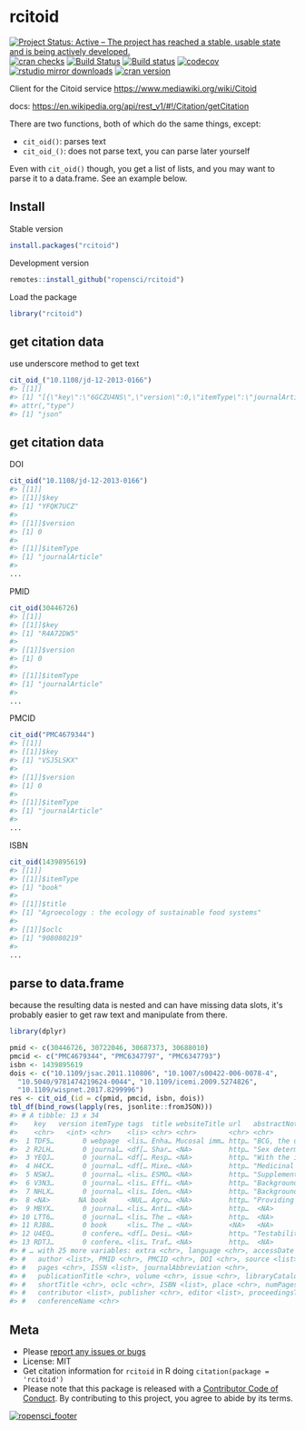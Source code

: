 rcitoid
=========

[![Project Status: Active – The project has reached a stable, usable state and is being actively developed.](https://www.repostatus.org/badges/latest/active.svg)](https://www.repostatus.org/#active)
[![cran checks](https://cranchecks.info/badges/worst/rcitoid)](https://cranchecks.info/pkgs/rcitoid)
[![Build Status](https://travis-ci.com/ropensci/rcitoid.svg?branch=master)](https://travis-ci.com/ropensci/rcitoid)
[![Build status](https://ci.appveyor.com/api/projects/status/yk8vpcdr1rmi7byy?svg=true)](https://ci.appveyor.com/project/sckott/rcitoid)
[![codecov](https://codecov.io/gh/ropensci/rcitoid/branch/master/graph/badge.svg)](https://codecov.io/gh/ropensci/rcitoid)
[![rstudio mirror downloads](https://cranlogs.r-pkg.org/badges/rcitoid)](https://github.com/r-hub/cranlogs.app)
[![cran version](https://www.r-pkg.org/badges/version/rcitoid)](https://cran.r-project.org/package=rcitoid)




Client for the Citoid service https://www.mediawiki.org/wiki/Citoid

docs: https://en.wikipedia.org/api/rest_v1/#!/Citation/getCitation

There are two functions, both of which do the same things, except:

- `cit_oid()`: parses text
- `cit_oid_()`: does not parse text, you can parse later yourself

Even with `cit_oid()` though, you get a list of lists, and you may
want to parse it to a data.frame. See an example below.

## Install

Stable version


```r
install.packages("rcitoid")
```

Development version


```r
remotes::install_github("ropensci/rcitoid")
```

Load the package



```r
library("rcitoid")
```

## get citation data

use underscore method to get text


```r
cit_oid_("10.1108/jd-12-2013-0166")
#> [[1]]
#> [1] "[{\"key\":\"6GCZU4NS\",\"version\":0,\"itemType\":\"journalArticle\",\"tags\":[],\"publicationTitle\":\"Journal of Documentation\",\"journalAbbreviation\":\"Journal of Documentation\",\"volume\":\"71\",\"issue\":\"2\",\"language\":\"en\",\"ISSN\":[\"0022-0418\"],\"date\":\"2015-03-09\",\"pages\":\"253–277\",\"DOI\":\"10.1108/JD-12-2013-0166\",\"url\":\"https://www.emerald.com/insight/content/doi/10.1108/JD-12-2013-0166/full/html\",\"title\":\"Setting our bibliographic references free: towards open citation data\",\"libraryCatalog\":\"DOI.org (Crossref)\",\"accessDate\":\"2020-09-17\",\"shortTitle\":\"Setting our bibliographic references free\",\"author\":[[\"Silvio\",\"Peroni\"],[\"Alexander\",\"Dutton\"],[\"Tanya\",\"Gray\"],[\"David\",\"Shotton\"]],\"source\":[\"Zotero\",\"Zotero\"]}]"
#> attr(,"type")
#> [1] "json"
```

## get citation data

DOI


```r
cit_oid("10.1108/jd-12-2013-0166")
#> [[1]]
#> [[1]]$key
#> [1] "YFQK7UCZ"
#> 
#> [[1]]$version
#> [1] 0
#> 
#> [[1]]$itemType
#> [1] "journalArticle"
#> 
...
```

PMID


```r
cit_oid(30446726)
#> [[1]]
#> [[1]]$key
#> [1] "R4A72DW5"
#> 
#> [[1]]$version
#> [1] 0
#> 
#> [[1]]$itemType
#> [1] "journalArticle"
#> 
...
```

PMCID


```r
cit_oid("PMC4679344")
#> [[1]]
#> [[1]]$key
#> [1] "VSJ5LSKX"
#> 
#> [[1]]$version
#> [1] 0
#> 
#> [[1]]$itemType
#> [1] "journalArticle"
#> 
...
```

ISBN


```r
cit_oid(1439895619)
#> [[1]]
#> [[1]]$itemType
#> [1] "book"
#> 
#> [[1]]$title
#> [1] "Agroecology : the ecology of sustainable food systems"
#> 
#> [[1]]$oclc
#> [1] "908080219"
#> 
...
```

## parse to data.frame

because the resulting data is nested and can have missing data slots,
it's probably easier to get raw text and manipulate from there.


```r
library(dplyr)

pmid <- c(30446726, 30722046, 30687373, 30688010)
pmcid <- c("PMC4679344", "PMC6347797", "PMC6347793")
isbn <- 1439895619
dois <- c("10.1109/jsac.2011.110806", "10.1007/s00422-006-0078-4",
  "10.5040/9781474219624-0044", "10.1109/icemi.2009.5274826",
  "10.1109/wispnet.2017.8299996")
res <- cit_oid_(id = c(pmid, pmcid, isbn, dois))
tbl_df(bind_rows(lapply(res, jsonlite::fromJSON)))
#> # A tibble: 13 x 34
#>    key   version itemType tags  title websiteTitle url   abstractNote date 
#>    <chr>   <int> <chr>    <lis> <chr> <chr>        <chr> <chr>        <chr>
#>  1 TDF5…       0 webpage  <lis… Enha… Mucosal imm… http… "BCG, the o… 2019…
#>  2 R2LH…       0 journal… <df[… Shar… <NA>         http… "Sex determ… 06 0…
#>  3 YEQJ…       0 journal… <df[… Resp… <NA>         http… "With the i… 2018 
#>  4 H4CX…       0 journal… <df[… Mixe… <NA>         http… "Medicinal … 2019…
#>  5 NSWJ…       0 journal… <lis… ESMO… <NA>         http… "Supplement… 2016…
#>  6 V3N3…       0 journal… <lis… Effi… <NA>         http… "Background… 2019…
#>  7 NHLX…       0 journal… <lis… Iden… <NA>         http… "Background… 2019…
#>  8 <NA>       NA book     <NUL… Agro… <NA>         http… "Providing … <NA> 
#>  9 MBYX…       0 journal… <lis… Anti… <NA>         http…  <NA>        2011…
#> 10 LTT6…       0 journal… <lis… The … <NA>         http…  <NA>        2006…
#> 11 RJB8…       0 book     <lis… The … <NA>         <NA>   <NA>        2006 
#> 12 U4EQ…       0 confere… <df[… Desi… <NA>         http… "Testabilit… 2009…
#> 13 RDTJ…       0 confere… <lis… Traf… <NA>         http…  <NA>        2017…
#> # … with 25 more variables: extra <chr>, language <chr>, accessDate <chr>,
#> #   author <list>, PMID <chr>, PMCID <chr>, DOI <chr>, source <list>,
#> #   pages <chr>, ISSN <list>, journalAbbreviation <chr>,
#> #   publicationTitle <chr>, volume <chr>, issue <chr>, libraryCatalog <chr>,
#> #   shortTitle <chr>, oclc <chr>, ISBN <list>, place <chr>, numPages <chr>,
#> #   contributor <list>, publisher <chr>, editor <list>, proceedingsTitle <chr>,
#> #   conferenceName <chr>
```

## Meta

* Please [report any issues or bugs](https://github.com/ropensci/rcitoid/issues)
* License: MIT
* Get citation information for `rcitoid` in R doing `citation(package = 'rcitoid')`
* Please note that this package is released with a [Contributor Code of Conduct](https://ropensci.org/code-of-conduct/). By contributing to this project, you agree to abide by its terms.

[![ropensci_footer](https://ropensci.org/public_images/github_footer.png)](https://ropensci.org)
